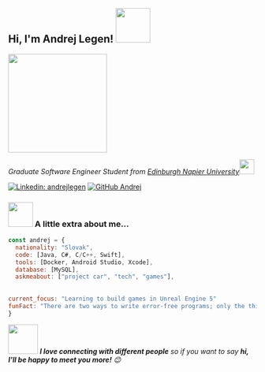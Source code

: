 <h2> Hi, I'm Andrej Legen! <img src="https://media4.giphy.com/media/j5hWF2V3RlNGItTkGc/200w.webp?cid=ecf05e47iiwg47on4bm1bjo1q5h2xqnzueyrzm2rmnonevz6&rid=200w.webp&ct=s" width="70"></h2>

<img src="https://media4.giphy.com/media/JR7iS0j2YwfW9mopu3/giphy.gif?cid=ecf05e47fk6n71mb83xyushrr8qiqv2k9wyzx7v3dztvnzen&rid=giphy.gif&ct=s" width="200">


<p><em>Graduate Software Engineer Student from <a href="https://www.napier.ac.uk/courses/bengbeng-hons-software-engineering-undergraduate-fulltime">Edinburgh Napier University</a><img src="https://media0.giphy.com/media/XuBtcsV266vepmoEYG/200w.webp?cid=ecf05e4770f7i9rew7gegwlr1g9uqw87fh5l3lfokugdz95w&rid=200w.webp&ct=s" width="30">
</em></p>

[![Linkedin: andrejlegen](https://img.shields.io/badge/-andrejlegen-blue?style=flat-square&logo=Linkedin&logoColor=white&link=https://www.linkedin.com/in/andrejlegen/)](https://www.linkedin.com/in/andrejlegen/)
[![GitHub Andrej](https://img.shields.io/github/followers/Aexere?label=follow&style=social)](https://github.com/Aexere)

### <img src="https://media3.giphy.com/media/0TtX2qqpxp3pIafzio/giphy_s.gif?cid=ecf05e47gynrsg4ov8hglk2oy666ra02ul6mrwtjsqpgorb5&rid=giphy_s.gif&ct=s" width="50"> A little extra about me...  

```javascript
const andrej = {
  nationality: "Slovak",
  code: [Java, C#, C/C++, Swift],
  tools: [Docker, Android Studio, Xcode],
  database: [MySQL],
  askmeabout: ["project car", "tech", "games"],
  
  
current_focus: "Learning to build games in Unreal Engine 5"
funFact: "There are two ways to write error-free programs; only the third one works"
}
```

<img src="https://media1.giphy.com/media/CCd0m9LrWDDqOy9x27/200w.webp?cid=ecf05e47y4yo9nxau8ecx7s3rp7ddq2e6z5rvt1uyq3qdryy&rid=200w.webp&ct=s" width="60"> <em><b>I love connecting with different people</b> so if you want to say <b>hi, I'll be happy to meet you more!</b> 😊</em>
